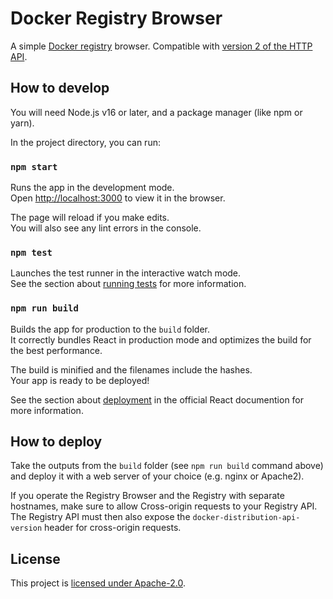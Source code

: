 # Docker Registry Browser

A simple [Docker registry](https://hub.docker.com/_/registry/) browser. Compatible with [version 2 of the HTTP API](https://docs.docker.com/registry/spec/api/).

## How to develop

You will need Node.js v16 or later, and a package manager (like npm or yarn).

In the project directory, you can run:

### `npm start`

Runs the app in the development mode.\
Open [http://localhost:3000](http://localhost:3000) to view it in the browser.

The page will reload if you make edits.\
You will also see any lint errors in the console.

### `npm test`

Launches the test runner in the interactive watch mode.\
See the section about [running tests](https://facebook.github.io/create-react-app/docs/running-tests) for more information.

### `npm run build`

Builds the app for production to the `build` folder.\
It correctly bundles React in production mode and optimizes the build for the best performance.

The build is minified and the filenames include the hashes.\
Your app is ready to be deployed!

See the section about [deployment](https://facebook.github.io/create-react-app/docs/deployment) in the official React documention for more information.

## How to deploy

Take the outputs from the `build` folder (see `npm run build` command above) and deploy it with a web server of your choice (e.g. nginx or Apache2).

If you operate the Registry Browser and the Registry with separate hostnames, make sure to allow Cross-origin requests to your Registry API. The Registry API must then also expose the `docker-distribution-api-version` header for cross-origin requests.

## License

This project is [licensed under Apache-2.0](https://github.com/phidevz/docker-registry-browser/blob/main/LICENSE).
